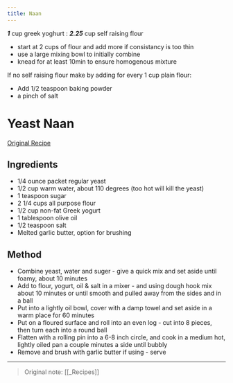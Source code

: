 ```yaml
---
title: Naan
---
```




**_1_** cup greek yoghurt : **_2.25_** cup self raising flour
- start at 2 cups of flour and add more if consistancy is too thin
- use a large mixing bowl to initially combine
- knead for at least 10min to ensure homogenous mixture

If no self raising flour make by adding for every 1 cup plain flour:
- Add 1/2 teaspoon baking powder
- a pinch of salt

# Yeast Naan
[Original Recipe](https://www.thecookingguy.com/cookbook/2021/5/10/naan?rq=naan)
## Ingredients
-	1/4 ounce packet regular yeast
-	1/2 cup warm water, about 110 degrees (too hot will kill the yeast)
-	1 teaspoon sugar
-	2 1/4 cups all purpose flour
-	1/2 cup non-fat Greek yogurt
-	1 tablespoon olive oil
-	1/2 teaspoon salt
-	Melted garlic butter, option for brushing

## Method
-   Combine yeast, water and suger - give a quick mix and set aside until foamy, about 10 minutes
-   Add to flour, yogurt, oil & salt in a mixer - and using dough hook mix about 10 minutes or until smooth and pulled away from the sides and in a ball
-   Put into a lightly oil bowl, cover with a damp towel and set aside in a warm place for 60 minutes
-   Put on a floured surface and roll into an even log - cut into 8 pieces, then turn each into a round ball
-   Flatten with a rolling pin into a 6-8 inch circle, and cook in a medium hot, lightly oiled pan a couple minutes a side until bubbly
-   Remove and brush with garlic butter if using - serve

----

> Original note: [[_Recipes]]